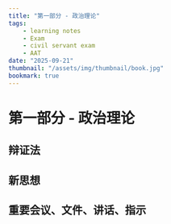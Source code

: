 ```yaml
---
title: "第一部分 - 政治理论"
tags:
    - learning notes
    - Exam
    - civil servant exam
    - AAT
date: "2025-09-21"
thumbnail: "/assets/img/thumbnail/book.jpg"
bookmark: true
---
```

# 第一部分 - 政治理论

## 辩证法



## 新思想



## 重要会议、文件、讲话、指示
